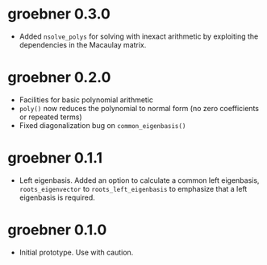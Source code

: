 # groebner 0.3.0

* Added `nsolve_polys` for solving with inexact arithmetic by exploiting the dependencies in the
  Macaulay matrix.

# groebner 0.2.0

* Facilities for basic polynomial arithmetic
* `poly()` now reduces the polynomial to normal form (no zero coefficients or repeated terms)
* Fixed diagonalization bug on `common_eigenbasis()`

# groebner 0.1.1

* Left eigenbasis. Added an option to calculate a common left eigenbasis, `roots_eigenvector` to 
  `roots_left_eigenbasis` to emphasize that a left eigenbasis is required. 

# groebner 0.1.0

* Initial prototype.  Use with caution.
